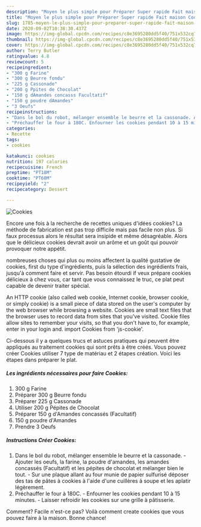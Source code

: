 ```yaml
---
description: "Moyen le plus simple pour Préparer Super rapide Fait maison Cookies"
title: "Moyen le plus simple pour Préparer Super rapide Fait maison Cookies"
slug: 1785-moyen-le-plus-simple-pour-preparer-super-rapide-fait-maison-cookies
date: 2020-09-02T10:38:30.437Z
image: https://img-global.cpcdn.com/recipes/c8e3695280dd5f40/751x532cq70/cookies-photo-principale-de-la-recette.jpg
thumbnail: https://img-global.cpcdn.com/recipes/c8e3695280dd5f40/751x532cq70/cookies-photo-principale-de-la-recette.jpg
cover: https://img-global.cpcdn.com/recipes/c8e3695280dd5f40/751x532cq70/cookies-photo-principale-de-la-recette.jpg
author: Terry Butler
ratingvalue: 4.8
reviewcount: 5
recipeingredient:
- "300 g Farine"
- "300 g Beurre fondu"
- "225 g Cassonade"
- "200 g Ppites de Chocolat"
- "150 g dAmandes concasss Facultatif"
- "150 g poudre dAmandes"
- "3 Oeufs"
recipeinstructions:
- "Dans le bol du robot, mélanger ensemble le beurre et la cassonade. Ajouter les oeufs, la farine, la poudre d&#39;amandes, les amandes concassés (Facultatif) et les pépites de chocolat et mélanger bien le tout. Sur une plaque allant au four munie de papier sulfurisé déposer des tas de pâtes à cookies à l&#39;aide d&#39;une cuillères à soupe et les aplatir légèrement."
- "Préchauffer le four à 180C. Enfourner les cookies pendant 10 à 15 minutes. Laisser refroidir les cookies sur une grille à pâtisserie."
categories:
- Recette
tags:
- cookies

katakunci: cookies 
nutrition: 197 calories
recipecuisine: French
preptime: "PT18M"
cooktime: "PT60M"
recipeyield: "2"
recipecategory: Dessert

---
```



![Cookies](https://img-global.cpcdn.com/recipes/c8e3695280dd5f40/751x532cq70/cookies-photo-principale-de-la-recette.jpg)

Encore une fois à la recherche de recettes uniques d'idées cookies? La méthode de fabrication est pas trop difficile mais pas facile non plus. Si faux processus alors le résultat sera insipide et même désagréable. Alors que le délicieux cookies devrait avoir un arôme et un goût qui pouvoir provoquer notre appétit.

nombreuses choses qui plus ou moins affectent la qualité gustative de cookies, first du type d'ingrédients, puis la sélection des ingrédients frais, jusqu'à comment faire et servir. Pas besoin étourdi if veux prépare cookies délicieux à chez vous, car tant que vous connaissez le truc, ce plat peut capable de devenir traiter spécial.

An HTTP cookie (also called web cookie, Internet cookie, browser cookie, or simply cookie) is a small piece of data stored on the user&#39;s computer by the web browser while browsing a website. Cookies are small text files that the browser uses to record data from sites that you&#39;ve visited. Cookie files allow sites to remember your visits, so that you don&#39;t have to, for example, enter in your login and. import Cookies from &#39;js-cookie&#39;.


Ci-dessous il y a quelques trucs et astuces pratiques qui peuvent être appliqués au traitement cookies qui sont prêts à être créés. Vous pouvez créer Cookies utiliser 7 type de matériau et 2 étapes création. Voici les étapes dans préparer le plat.

<!--inarticleads1-->

##### Les ingrédients nécessaires pour faire Cookies:

1.  300 g Farine
1. Préparer 300 g Beurre fondu
1. Préparer 225 g Cassonade
1. Utiliser 200 g Pépites de Chocolat
1. Préparer 150 g d&#39;Amandes concassés (Facultatif)
1.  150 g poudre d&#39;Amandes
1. Prendre 3 Oeufs




<!--inarticleads2-->

##### Instructions Créer Cookies:

1. Dans le bol du robot, mélanger ensemble le beurre et la cassonade. - Ajouter les oeufs, la farine, la poudre d&#39;amandes, les amandes concassés (Facultatif) et les pépites de chocolat et mélanger bien le tout. - Sur une plaque allant au four munie de papier sulfurisé déposer des tas de pâtes à cookies à l&#39;aide d&#39;une cuillères à soupe et les aplatir légèrement.
1. Préchauffer le four à 180C. - Enfourner les cookies pendant 10 à 15 minutes. - Laisser refroidir les cookies sur une grille à pâtisserie.





Comment? Facile n'est-ce pas? Voilà comment create cookies que vous pouvez faire à la maison. Bonne chance!
